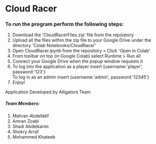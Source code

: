 <h1>Cloud Racer</h1>

<h3>To run the program perform the following steps:</h3>
<ol>
  <li>Download the 'CloudRacerFiles.zip' file from the repoistory</li>
  <li>Upload all the files within the zip file to your Google Drive under the directory 'Colab Notebooks/CloudRacer'</li>
  <li>Open CloudRacer.ipynb from the repository > Click 'Open in Colab'</li>
  <li>From toolbar on top (in Google Colab) select Runtime > Run all</li>
  <li>Connect your Google Drive when the popup window requests it</li>
  <li>To log into the application as a player insert {username:'player', password:'123'}<br>To log in as an admin insert {username:'admin', password:'12345'}</li>
  <li>Enjoy!</li>
</ol>

<span>Application Developed by Alligators Team</span>
<h5>Team Members:</h5>
<ol>
  <li>Mahran Abdellatif</li>
  <li>Amran Zoabi</li>
  <li>Shadi Abdelkarim</li>
  <li>Shokry Arraf</li>
  <li>Mohammed Khateeb</li>
</ol>
